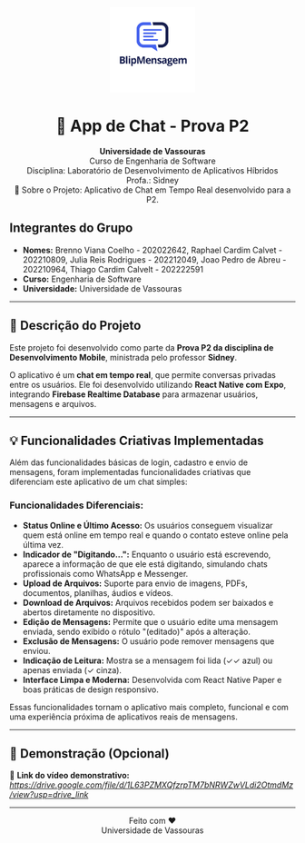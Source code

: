 <p align="center"> <img src="./assets/logo.png" alt="Logo" width="150"/> </p> <h1 align="center">📱 App de Chat - Prova P2</h1> <p align="center"> <b>Universidade de Vassouras</b><br/> Curso de Engenharia de Software<br/> Disciplina: Laboratório de Desenvolvimento de Aplicativos Híbridos<br/> Profa.: Sidney<br/> 
🚀 Sobre o Projeto:
Aplicativo de Chat em Tempo Real desenvolvido para a P2.

##  Integrantes do Grupo
- **Nomes:** Brenno Viana Coelho - 202022642, Raphael Cardim Calvet - 202210809, Julia Reis Rodrigues - 202212049, Joao Pedro de Abreu - 202210964, Thiago Cardim Calvelt - 202222591
- **Curso:** Engenharia de Software  
- **Universidade:** Universidade de Vassouras

---

## 📝 Descrição do Projeto

Este projeto foi desenvolvido como parte da **Prova P2 da disciplina de Desenvolvimento Mobile**, ministrada pelo professor **Sidney**.

O aplicativo é um **chat em tempo real**, que permite conversas privadas entre os usuários. Ele foi desenvolvido utilizando **React Native com Expo**, integrando **Firebase Realtime Database** para armazenar usuários, mensagens e arquivos.

---

## 💡 Funcionalidades Criativas Implementadas

Além das funcionalidades básicas de login, cadastro e envio de mensagens, foram implementadas funcionalidades criativas que diferenciam este aplicativo de um chat simples:

###  Funcionalidades Diferenciais:
-  **Status Online e Último Acesso:** Os usuários conseguem visualizar quem está online em tempo real e quando o contato esteve online pela última vez.
-  **Indicador de "Digitando...":** Enquanto o usuário está escrevendo, aparece a informação de que ele está digitando, simulando chats profissionais como WhatsApp e Messenger.
-  **Upload de Arquivos:** Suporte para envio de imagens, PDFs, documentos, planilhas, áudios e vídeos.
-  **Download de Arquivos:** Arquivos recebidos podem ser baixados e abertos diretamente no dispositivo.
-  **Edição de Mensagens:** Permite que o usuário edite uma mensagem enviada, sendo exibido o rótulo "(editado)" após a alteração.
-  **Exclusão de Mensagens:** O usuário pode remover mensagens que enviou.
-  **Indicação de Leitura:** Mostra se a mensagem foi lida (✓✓ azul) ou apenas enviada (✓ cinza).
-  **Interface Limpa e Moderna:** Desenvolvida com React Native Paper e boas práticas de design responsivo.

Essas funcionalidades tornam o aplicativo mais completo, funcional e com uma experiência próxima de aplicativos reais de mensagens.

---

## 🎥 Demonstração (Opcional)

🔗 **Link do vídeo demonstrativo:**  
*https://drive.google.com/file/d/1L63PZMXQfzrpTM7bNRWZwVLdi2OtmdMz/view?usp=drive_link*

---


<p align="center">
  Feito com ❤️ <br>
  Universidade de Vassouras
</p>


